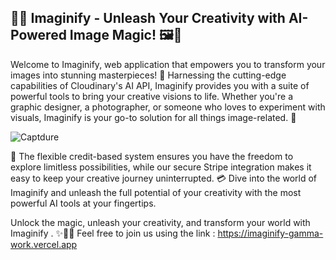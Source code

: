 ## 🎨✨ Imaginify - Unleash Your Creativity with AI-Powered Image Magic! 🖼️🚀

Welcome to Imaginify, web application that empowers you to transform your images into stunning masterpieces! 🌟 Harnessing the cutting-edge capabilities of Cloudinary's AI API, Imaginify provides you with a suite of powerful tools to bring your creative visions to life. Whether you're a graphic designer, a photographer, or someone who loves to experiment with visuals, Imaginify is your go-to solution for all things image-related. 🎉


![Captdure](https://github.com/kh-mahmoud/imaginify/assets/97807779/a90b325a-af3e-441c-bb3c-9ad4be9b2ab2)

🚀 The flexible credit-based system ensures you have the freedom to explore limitless possibilities, while our secure Stripe integration makes it easy to keep your creative journey uninterrupted. 💳 Dive into the world of Imaginify and unleash the full potential of your creativity with the most powerful AI tools at your fingertips.

Unlock the magic, unleash your creativity, and transform your world with Imaginify . ✨🚀🌟
Feel free to join us  using the link : https://imaginify-gamma-work.vercel.app





